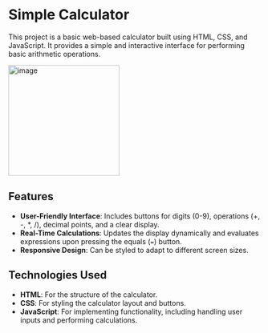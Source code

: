 # Simple Calculator

This project is a basic web-based calculator built using HTML, CSS, and JavaScript. It provides a simple and interactive interface for performing basic arithmetic operations.

<img width="221" alt="image" src="https://github.com/user-attachments/assets/5e224b13-38a8-4980-8ef2-bcb075002c7e" />


## Features

- **User-Friendly Interface**: Includes buttons for digits (0-9), operations (+, -, *, /), decimal points, and a clear display.
- **Real-Time Calculations**: Updates the display dynamically and evaluates expressions upon pressing the equals (`=`) button.
- **Responsive Design**: Can be styled to adapt to different screen sizes.

## Technologies Used

- **HTML**: For the structure of the calculator.
- **CSS**: For styling the calculator layout and buttons.
- **JavaScript**: For implementing functionality, including handling user inputs and performing calculations.
